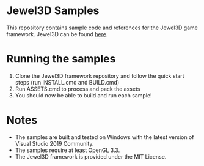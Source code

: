 # Jewel3D Samples
This repository contains sample code and references for the Jewel3D game framework. Jewel3D can be found [here](https://github.com/EmilianC/Jewel3D).

# Running the samples
1. Clone the Jewel3D framework repository and follow the quick start steps (run INSTALL.cmd and BUILD.cmd)
2. Run ASSETS.cmd to process and pack the assets
3. You should now be able to build and run each sample!

# Notes
* The samples are built and tested on Windows with the latest version of Visual Studio 2019 Community.
* The samples require at least OpenGL 3.3.
* The Jewel3D framework is provided under the MIT License.